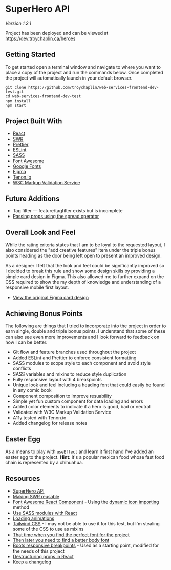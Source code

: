 # SuperHero API

_Version 1.2.1_

Project has been deployed and can be viewed at https://dev.troychaplin.ca/heroes

## Getting Started

To get started open a terminal window and navigate to where you want to place a copy of the project and run the commands below. Once completed the project will automatically launch in your default browser.

```
git clone https://github.com/troychaplin/web-services-frontend-dev-test.git
cd web-services-frontend-dev-test
npm install
npm start
```

## Project Built With

-   [React](https://reactjs.org/)
-   [SWR](https://swr.vercel.app/)
-   [Prettier](https://prettier.io/)
-   [ESLint](https://eslint.org/)
-   [SASS](https://sass-lang.com/)
-   [Font Awesome](https://fontawesome.com/)
-   [Google Fonts](https://fonts.google.com/)
-   [Figma](https://www.figma.com/)
-   [Tenon.io](https://tenon.io/)
-   [W3C Markup Validation Service](https://validator.w3.org/)

## Future Additions

- Tag filter — feature/tagfilter exists but is incomplete
- [Passing props using the spread operator](https://dev.to/arikaturika/passing-props-using-the-spread-operator-in-react-52e4)

## Overall Look and Feel

While the rating criteria states that I am to be loyal to the requested layout, I also considered the "add creative features" item under the triple bonus points heading as the door being left open to present an improved design.

As a designer I felt that the look and feel could be significantly improved so I decided to break this rule and show some design skills by providing a simple card design in Figma. This also allowed me to further expand on the CSS required to show the my depth of knowledge and understanding of a responsive mobile first layout.

- [View the original Figma card design](https://www.figma.com/community/file/1121778636443964664)

## Achieving Bonus Points

The following are things that I tried to incorporate into the project in order to earn single, double and triple bonus points. I understand that some of these can also see even more improvements and I look forward to feedback on how I can be better.

- Git flow and feature branches used throughout the project
- Added ESLint and Prettier to enforce consistent formatting
- SASS modules to scope style to each component and avoid style conflicts
- SASS variables and mixins to reduce style duplication
- Fully responsive layout with 4 breakpoints
- Unique look and feel including a heading font that could easily be found in any comic book
- Component composition to improve resuability
- Simple yet fun custom component for data loading and errors
- Added color elements to indicate if a hero is good, bad or neutral
- Validated with W3C Markup Validation Service
- A11y tested with Tenon.io
- Added changelog for release notes

## Easter Egg

As a means to play with `useEffect` and learn it first hand I've added an easter egg to the project. **Hint:** it's a popular mexican food whose fast food chain is represented by a chihuahua.

## Resources

-   [SuperHero API](https://akabab.github.io/superhero-api/api/)
-   [Making SWR reusable](https://swr.vercel.app/docs/getting-started#make-it-reusable)
-   [Font Awesome React Component](https://fontawesome.com/v6/docs/web/use-with/react/) - Using the [dynamic icon importing](https://fontawesome.com/v6/docs/web/use-with/react/add-icons) method
-   [Use SASS modules with React](https://blog.bitsrc.io/how-to-use-sass-and-css-modules-with-create-react-app-83fa8b805e5e)
-   [Loading animations](https://cssfx.netlify.app/)
-   [Tailwind CSS](https://tailwindcss.com/docs/screen-readers) - I may not be able to use it for this test, but I'm stealing some of the CSS to use as mixins
-   [That time when you find the perfect font for the project](https://fonts.google.com/specimen/Fredericka+the+Great?query=Fredericka)
-   [Then later you need to find a better body font](https://fonts.google.com/specimen/Fira+Sans+Condensed?query=condensed&category=Sans+Serif,Display)
-   [Boots responsive breakpoints](https://getbootstrap.com/docs/5.0/layout/breakpoints/#available-breakpoints) - Used as a starting point, modified for the needs of this project
-   [Destructuring props in React](https://medium.com/@lcriswell/destructuring-props-in-react-b1c295005ce0)
-   [Keep a changelog](https://keepachangelog.com/en/1.0.0/)

